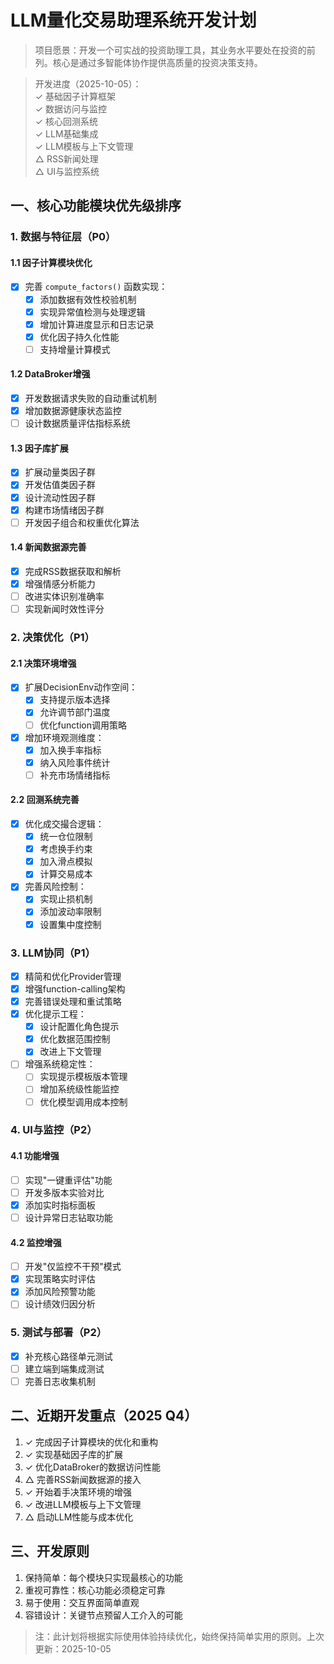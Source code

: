# LLM量化交易助理系统开发计划

> 项目愿景：开发一个可实战的投资助理工具，其业务水平要处在投资的前列。核心是通过多智能体协作提供高质量的投资决策支持。

> 开发进度（2025-10-05）：  
> ✓ 基础因子计算框架  
> ✓ 数据访问与监控  
> ✓ 核心回测系统  
> ✓ LLM基础集成  
> ✓ LLM模板与上下文管理  
> △ RSS新闻处理  
> △ UI与监控系统

## 一、核心功能模块优先级排序

### 1. 数据与特征层（P0）
#### 1.1 因子计算模块优化
- [x] 完善 `compute_factors()` 函数实现：
  - [x] 添加数据有效性校验机制
  - [x] 实现异常值检测与处理逻辑
  - [x] 增加计算进度显示和日志记录
  - [x] 优化因子持久化性能
  - [ ] 支持增量计算模式

#### 1.2 DataBroker增强
- [x] 开发数据请求失败的自动重试机制
- [x] 增加数据源健康状态监控
- [ ] 设计数据质量评估指标系统

#### 1.3 因子库扩展
- [x] 扩展动量类因子群
- [x] 开发估值类因子群
- [x] 设计流动性因子群
- [x] 构建市场情绪因子群
- [ ] 开发因子组合和权重优化算法

#### 1.4 新闻数据源完善
- [x] 完成RSS数据获取和解析
- [x] 增强情感分析能力
- [ ] 改进实体识别准确率
- [ ] 实现新闻时效性评分

### 2. 决策优化（P1）
#### 2.1 决策环境增强
- [x] 扩展DecisionEnv动作空间：
  - [x] 支持提示版本选择
  - [x] 允许调节部门温度
  - [ ] 优化function调用策略
- [x] 增加环境观测维度：
  - [x] 加入换手率指标
  - [x] 纳入风险事件统计
  - [ ] 补充市场情绪指标

#### 2.2 回测系统完善
- [x] 优化成交撮合逻辑：
  - [x] 统一仓位限制
  - [x] 考虑换手约束
  - [x] 加入滑点模拟
  - [x] 计算交易成本
- [x] 完善风险控制：
  - [x] 实现止损机制
  - [x] 添加波动率限制
  - [x] 设置集中度控制

### 3. LLM协同（P1）
- [x] 精简和优化Provider管理
- [x] 增强function-calling架构
- [x] 完善错误处理和重试策略
- [x] 优化提示工程：
  - [x] 设计配置化角色提示
  - [x] 优化数据范围控制
  - [x] 改进上下文管理
- [ ] 增强系统稳定性：
  - [ ] 实现提示模板版本管理
  - [ ] 增加系统级性能监控
  - [ ] 优化模型调用成本控制

### 4. UI与监控（P2）
#### 4.1 功能增强
- [ ] 实现"一键重评估"功能
- [ ] 开发多版本实验对比
- [x] 添加实时指标面板
- [ ] 设计异常日志钻取功能

#### 4.2 监控增强
- [ ] 开发"仅监控不干预"模式
- [x] 实现策略实时评估
- [x] 添加风险预警功能
- [ ] 设计绩效归因分析

### 5. 测试与部署（P2）
- [x] 补充核心路径单元测试
- [ ] 建立端到端集成测试
- [ ] 完善日志收集机制

## 二、近期开发重点（2025 Q4）

1. ✓ 完成因子计算模块的优化和重构
2. ✓ 实现基础因子库的扩展
3. ✓ 优化DataBroker的数据访问性能
4. △ 完善RSS新闻数据源的接入
5. ✓ 开始着手决策环境的增强
6. ✓ 改进LLM模板与上下文管理
7. △ 启动LLM性能与成本优化

## 三、开发原则

1. 保持简单：每个模块只实现最核心的功能
2. 重视可靠性：核心功能必须稳定可靠
3. 易于使用：交互界面简单直观
4. 容错设计：关键节点预留人工介入的可能

> 注：此计划将根据实际使用体验持续优化，始终保持简单实用的原则。上次更新：2025-10-05
